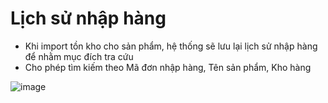 # Lịch sử nhập hàng
- Khi import tồn kho cho sản phẩm, hệ thống sẽ lưu lại lịch sử nhập hàng để nhằm mục đích tra cứu
- Cho phép tìm kiếm theo Mã đơn nhập hàng, Tên sản phẩm, Kho hàng

![image](https://user-images.githubusercontent.com/73808891/111935119-5acdf600-8af5-11eb-84c7-135957f235a6.png)
